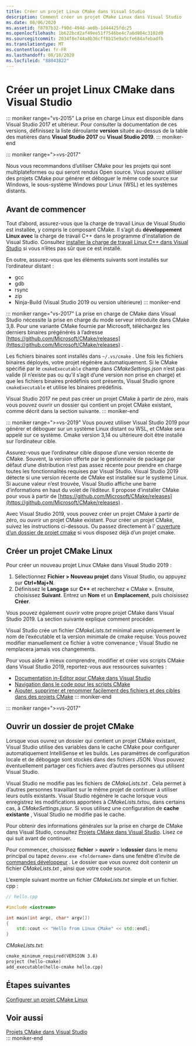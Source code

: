 ```yaml
---
title: Créer un projet Linux CMake dans Visual Studio
description: Comment créer un projet CMake Linux dans Visual Studio
ms.date: 08/06/2020
ms.assetid: f8707b32-f90d-494d-ae0b-1d44425fdc25
ms.openlocfilehash: 1b622bcd2af49ee51f7546be4c7a6d804c3102d0
ms.sourcegitcommit: 2034f8e744a8b36cff8b15e9a5cfe684afebadfb
ms.translationtype: MT
ms.contentlocale: fr-FR
ms.lasthandoff: 08/10/2020
ms.locfileid: "88043822"
---
```

# <a name="create-a-cmake-linux-project-in-visual-studio"></a>Créer un projet Linux CMake dans Visual Studio

::: moniker range="vs-2015"
La prise en charge Linux est disponible dans Visual Studio 2017 et ultérieur. Pour consulter la documentation de ces versions, définissez la liste déroulante **version** située au-dessus de la table des matières dans **Visual Studio 2017** ou **Visual Studio 2019**.
::: moniker-end

::: moniker range=">=vs-2017"

Nous vous recommandons d’utiliser CMake pour les projets qui sont multiplateformes ou qui seront rendus Open source. Vous pouvez utiliser des projets CMake pour générer et déboguer le même code source sur Windows, le sous-système Windows pour Linux (WSL) et les systèmes distants.

## <a name="before-you-begin"></a>Avant de commencer

Tout d’abord, assurez-vous que la charge de travail Linux de Visual Studio est installée, y compris le composant CMake. Il s’agit du **développement Linux avec** la charge de travail C++ dans le programme d’installation de Visual Studio. Consultez [installer la charge de travail Linux C++ dans Visual Studio](download-install-and-setup-the-linux-development-workload.md) si vous n’êtes pas sûr que ce est installé.

En outre, assurez-vous que les éléments suivants sont installés sur l’ordinateur distant :

- gcc
- gdb
- rsync
- zip
- Ninja-Build (Visual Studio 2019 ou version ultérieure)
::: moniker-end

::: moniker range="vs-2017"
La prise en charge de CMake dans Visual Studio nécessite la prise en charge du mode serveur introduite dans CMake 3,8. Pour une variante CMake fournie par Microsoft, téléchargez les derniers binaires prégénérés à l’adresse [https://github.com/Microsoft/CMake/releases](https://github.com/Microsoft/CMake/releases) .

Les fichiers binaires sont installés dans `~/.vs/cmake` . Une fois les fichiers binaires déployés, votre projet régénère automatiquement. Si le CMake spécifié par le `cmakeExecutable` champ dans *CMakeSettings.json* n’est pas valide (il n’existe pas ou qu’il s’agit d’une version non prise en charge) et que les fichiers binaires prédéfinis sont présents, Visual Studio ignore `cmakeExecutable` et utilise les binaires prédéfinis.

Visual Studio 2017 ne peut pas créer un projet CMake à partir de zéro, mais vous pouvez ouvrir un dossier qui contient un projet CMake existant, comme décrit dans la section suivante.
::: moniker-end

::: moniker range=">=vs-2019"
Vous pouvez utiliser Visual Studio 2019 pour générer et déboguer sur un système Linux distant ou WSL, et CMake sera appelé sur ce système. Cmake version 3,14 ou ultérieure doit être installé sur l’ordinateur cible.

Assurez-vous que l’ordinateur cible dispose d’une version récente de CMake. Souvent, la version offerte par le gestionnaire de package par défaut d’une distribution n’est pas assez récente pour prendre en charge toutes les fonctionnalités requises par Visual Studio. Visual Studio 2019 détecte si une version récente de CMake est installée sur le système Linux. Si aucune valeur n’est trouvée, Visual Studio affiche une barre d’informations en haut du volet de l’éditeur. Il propose d’installer CMake pour vous à partir de [https://github.com/Microsoft/CMake/releases](https://github.com/Microsoft/CMake/releases) .

Avec Visual Studio 2019, vous pouvez créer un projet CMake à partir de zéro, ou ouvrir un projet CMake existant. Pour créer un projet CMake, suivez les instructions ci-dessous. Ou passez directement à l' [ouverture d’un dossier de projet cmake](#open-a-cmake-project-folder) si vous disposez déjà d’un projet cmake.

## <a name="create-a-new-linux-cmake-project"></a>Créer un projet CMake Linux

Pour créer un nouveau projet Linux CMake dans Visual Studio 2019 :

1. Sélectionnez **Fichier > Nouveau projet** dans Visual Studio, ou appuyez sur **Ctrl+Maj+N**.
1. Définissez le **Langage** sur **C++** et recherchez « CMake ». Ensuite, choisissez **Suivant**. Entrez un **Nom** et un **Emplacement**, puis choisissez **Créer**.

Vous pouvez également ouvrir votre propre projet CMake dans Visual Studio 2019. La section suivante explique comment procéder.

Visual Studio crée un fichier *CMakeLists.txt* minimal avec uniquement le nom de l’exécutable et la version minimale de cmake requise. Vous pouvez modifier manuellement ce fichier à votre convenance ; Visual Studio ne remplacera jamais vos changements.

Pour vous aider à mieux comprendre, modifier et créer vos scripts CMake dans Visual Studio 2019, reportez-vous aux ressources suivantes :

- [Documentation in-Editor pour CMake dans Visual Studio](https://devblogs.microsoft.com/cppblog/in-editor-documentation-for-cmake-in-visual-studio/)
- [Navigation dans le code pour les scripts CMake](https://devblogs.microsoft.com/cppblog/code-navigation-for-cmake-scripts/)
- [Ajouter, supprimer et renommer facilement des fichiers et des cibles dans des projets CMake](https://devblogs.microsoft.com/cppblog/easily-add-remove-and-rename-files-and-targets-in-cmake-projects/)
::: moniker-end

::: moniker range=">=vs-2017"
## <a name="open-a-cmake-project-folder"></a>Ouvrir un dossier de projet CMake

Lorsque vous ouvrez un dossier qui contient un projet CMake existant, Visual Studio utilise des variables dans le cache CMake pour configurer automatiquement IntelliSense et les builds. Les paramètres de configuration locale et de débogage sont stockés dans des fichiers JSON. Vous pouvez éventuellement partager ces fichiers avec d’autres personnes qui utilisent Visual Studio.

Visual Studio ne modifie pas les fichiers de *CMakeLists.txt* . Cela permet à d’autres personnes travaillant sur le même projet de continuer à utiliser leurs outils existants. Visual Studio régénère le cache lorsque vous enregistrez les modifications apportées à *CMakeLists.txt*ou, dans certains cas, à *CMakeSettings.jssur*. Si vous utilisez une configuration de **cache existante** , Visual Studio ne modifie pas le cache.

Pour obtenir des informations générales sur la prise en charge de CMake dans Visual Studio, consultez [Projets CMake dans Visual Studio](../build/cmake-projects-in-visual-studio.md). Lisez ce qui suit avant de continuer.

Pour commencer, choisissez **fichier**  >  **ouvrir**  >  le**dossier** dans le menu principal ou tapez `devenv.exe <foldername>` dans une fenêtre d’invite de [commandes développeur](../build/building-on-the-command-line.md) . Le dossier que vous ouvrez doit contenir un fichier *CMakeLists.txt* , ainsi que votre code source.

L’exemple suivant montre un fichier *CMakeLists.txt* simple et un fichier. cpp :

```cpp
// hello.cpp

#include <iostream>

int main(int argc, char* argv[])
{
    std::cout << "Hello from Linux CMake" << std::endl;
}
```

*CMakeLists.txt*:

```txt
cmake_minimum_required(VERSION 3.8)
project (hello-cmake)
add_executable(hello-cmake hello.cpp)
```

## <a name="next-steps"></a>Étapes suivantes

[Configurer un projet CMake Linux](cmake-linux-configure.md)

## <a name="see-also"></a>Voir aussi

[Projets CMake dans Visual Studio](../build/cmake-projects-in-visual-studio.md)<br/>
::: moniker-end
